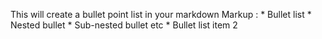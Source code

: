  This will create a bullet point list in your markdown
 Markup : * Bullet list
              * Nested bullet
                  * Sub-nested bullet etc
          * Bullet list item 2
